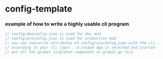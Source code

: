 # config-template
### example of how to write a highly usable cli  program
```go
// config/devconfig.json is used for dev mod
// config/proconfig.json is used for production mod
// you can overwrite attributes of config/xxxconfig.json with the cli input params
// according to your cli input , a unique app is selected and started
// put all the global singleton component in global.go file 
```